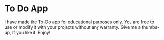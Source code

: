 # To Do App
 I have made the To-Do app for educational purposes only. You are free to use or modify it with your projects without any warranty. Give me a thumbs-up, If you like it. Enjoy!
